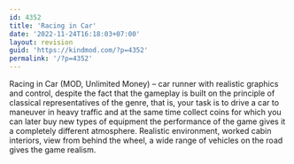 ```yaml
---
id: 4352
title: 'Racing in Car'
date: '2022-11-24T16:18:03+07:00'
layout: revision
guid: 'https://kindmod.com/?p=4352'
permalink: '/?p=4352'
---
```


Racing in Car (MOD, Unlimited Money) – car runner with realistic graphics and control, despite the fact that the gameplay is built on the principle of classical representatives of the genre, that is, your task is to drive a car to maneuver in heavy traffic and at the same time collect coins for which you can later buy new types of equipment the performance of the game gives it a completely different atmosphere. Realistic environment, worked cabin interiors, view from behind the wheel, a wide range of vehicles on the road gives the game realism.